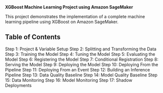 **XGBoost Machine Learning Project using Amazon SageMaker**


This project demonstrates the implementation of a complete machine learning pipeline using XGBoost on Amazon SageMaker.

## Table of Contents

Step 1: Project & Variable Setup
Step 2: Splitting and Transforming the Data
Step 3: Training the Model
Step 4: Tuning the Model
Step 5: Evaluating the Model
Step 6: Registering the Model
Step 7: Conditional Registration
Step 8: Serving the Model
Step 9: Deploying the Model
Step 10: Deploying From the Pipeline
Step 11: Deploying From an Event
Step 12: Building an Inference Pipeline
Step 13: Data Quality Baseline
Step 14: Model Quality Baseline
Step 15: Data Monitoring
Step 16: Model Monitoring
Step 17: Shadow Deployments


